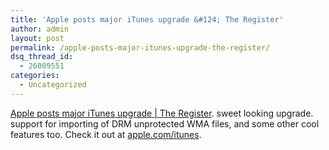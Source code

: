 ```yaml
---
title: 'Apple posts major iTunes upgrade &#124; The Register'
author: admin
layout: post
permalink: /apple-posts-major-itunes-upgrade-the-register/
dsq_thread_id:
  - 26009551
categories:
  - Uncategorized
---
```

[Apple posts major iTunes upgrade | The Register][1]. sweet looking upgrade. support for importing of DRM unprotected WMA files, and some other cool features too. Check it out at [apple.com/itunes][2].

 [1]: http://www.theregister.co.uk/2004/04/28/apple_itunes_45/
 [2]: http://www.apple.com/itunes